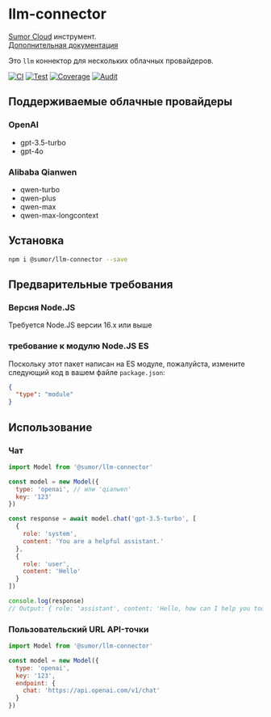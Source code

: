 # llm-connector

[Sumor Cloud](https://sumor.cloud) инструмент.  
[Дополнительная документация](https://sumor.cloud/llm-connector)

Это `llm` коннектор для нескольких облачных провайдеров.

[![CI](https://github.com/sumor-cloud/llm-connector/actions/workflows/ci.yml/badge.svg)](https://github.com/sumor-cloud/llm-connector/actions/workflows/ci.yml)
[![Test](https://github.com/sumor-cloud/llm-connector/actions/workflows/ut.yml/badge.svg)](https://github.com/sumor-cloud/llm-connector/actions/workflows/ut.yml)
[![Coverage](https://github.com/sumor-cloud/llm-connector/actions/workflows/coverage.yml/badge.svg)](https://github.com/sumor-cloud/llm-connector/actions/workflows/coverage.yml)
[![Audit](https://github.com/sumor-cloud/llm-connector/actions/workflows/audit.yml/badge.svg)](https://github.com/sumor-cloud/llm-connector/actions/workflows/audit.yml)

## Поддерживаемые облачные провайдеры

### OpenAI

- gpt-3.5-turbo
- gpt-4o

### Alibaba Qianwen

- qwen-turbo
- qwen-plus
- qwen-max
- qwen-max-longcontext

## Установка

```bash
npm i @sumor/llm-connector --save
```

## Предварительные требования

### Версия Node.JS

Требуется Node.JS версии 16.x или выше

### требование к модулю Node.JS ES

Поскольку этот пакет написан на ES модуле,
пожалуйста, измените следующий код в вашем файле `package.json`:

```json
{
  "type": "module"
}
```

## Использование

### Чат

```javascript
import Model from '@sumor/llm-connector'

const model = new Model({
  type: 'openai', // или 'qianwen'
  key: '123'
})

const response = await model.chat('gpt-3.5-turbo', [
  {
    role: 'system',
    content: 'You are a helpful assistant.'
  },
  {
    role: 'user',
    content: 'Hello'
  }
])

console.log(response)
// Output: { role: 'assistant', content: 'Hello, how can I help you today?' }
```

### Пользовательский URL API-точки

```javascript
import Model from '@sumor/llm-connector'

const model = new Model({
  type: 'openai',
  key: '123',
  endpoint: {
    chat: 'https://api.openai.com/v1/chat'
  }
})
```